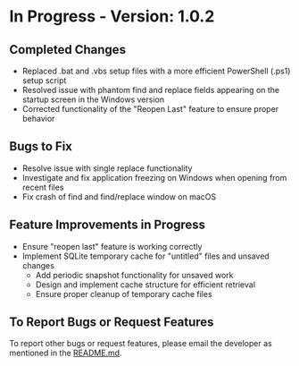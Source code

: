 # In Progress - Version: 1.0.2

## Completed Changes

- Replaced .bat and .vbs setup files with a more efficient PowerShell (.ps1) setup script
- Resolved issue with phantom find and replace fields appearing on the startup screen in the Windows version
- Corrected functionality of the "Reopen Last" feature to ensure proper behavior

## Bugs to Fix

- Resolve issue with single replace functionality
- Investigate and fix application freezing on Windows when opening from recent files
- Fix crash of find and find/replace window on macOS

## Feature Improvements in Progress

- Ensure "reopen last" feature is working correctly
- Implement SQLite temporary cache for "untitled" files and unsaved changes
  - Add periodic snapshot functionality for unsaved work
  - Design and implement cache structure for efficient retrieval
  - Ensure proper cleanup of temporary cache files

## To Report Bugs or Request Features

To report other bugs or request features, please email the developer as mentioned in the [README.md](README.md).
